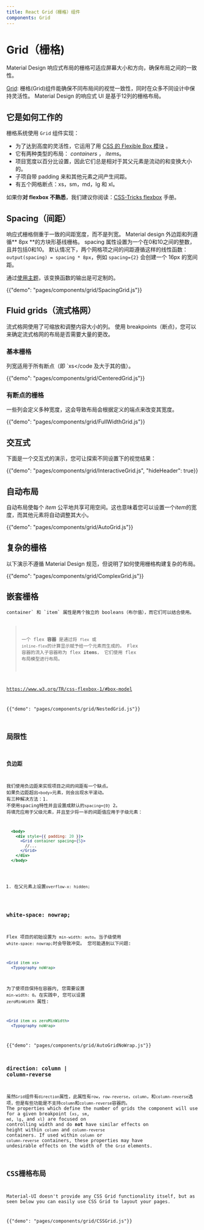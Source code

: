 ```yaml
---
title: React Grid（栅格）组件
components: Grid
---
```


# Grid（栅格)

<p class="description">Material Design 响应式布局的栅格可适应屏幕大小和方向，确保布局之间的一致性。</p>

[Grid](https://material.io/design/layout/responsive-layout-grid.html): 栅格(Grid)组件能确保不同布局间的视觉一致性，同时在众多不同设计中保持灵活性。 Material Design 的响应式 UI 是基于12列的栅格布局。

## 它是如何工作的

栅格系统使用 `Grid` 组件实现：

- 为了达到高度的灵活性，它运用了用 [CSS 的 Flexible Box 模块](https://www.w3.org/TR/css-flexbox-1/) 。
- 它有两种类型的布局： *containers* ， *items*。
- 项目宽度以百分比设置，因此它们总是相对于其父元素是流动的和变换大小的。
- 子项自带 padding 来和其他元素之间产生间距。
- 有五个网格断点：xs，sm，md，lg 和 xl。

如果你**对 flexbox 不熟悉**，我们建议你阅读：[CSS-Tricks flexbox](https://css-tricks.com/snippets/css/a-guide-to-flexbox/) 手册。

## Spacing（间距）

响应式栅格侧重于一致的间距宽度，而不是列宽。 Material design 外边距和列遵循** 8px **的方块形基线栅格。 spacing 属性设置为一个在0和10之间的整数，且并包括0和10。 默认情况下，两个网格项之间的间距遵循这样的线性函数： `output(spacing) = spacing * 8px`，例如 `spacing={2}` 会创建一个 16px 的宽间距。

通过[使用主题](/customization/spacing/)，该变换函数的输出是可定制的。

{{"demo": "pages/components/grid/SpacingGrid.js"}}

## Fluid grids（流式格网）

流式格网使用了可缩放和调整内容大小的列。 使用 breakpoints（断点)，您可以来确定流式格网的布局是否需要大量的更改。

### 基本栅格

列宽适用于所有断点（即 `xs</code 及大于其的值）。</p>

<p>{{"demo": "pages/components/grid/CenteredGrid.js"}}</p>

<h3>有断点的栅格</h3>

<p>一些列会定义多种宽度，这会导致布局会根据定义的端点来改变其宽度。</p>

<p>{{"demo": "pages/components/grid/FullWidthGrid.js"}}</p>

<h2>交互式</h2>

<p>下面是一个交互式的演示，您可让探索不同设置下的视觉结果：</p>

<p>{{"demo": "pages/components/grid/InteractiveGrid.js", "hideHeader": true}}</p>

<h2>自动布局</h2>

<p>自动布局使每个 <em>item</em> 公平地共享可用空间。这也意味着您可以设置一个<em>item</em>的宽度，而其他元素将自动调整其大小。</p>

<p>{{"demo": "pages/components/grid/AutoGrid.js"}}</p>

<h2>复杂的栅格</h2>

<p>以下演示不遵循 Material Design 规范，但说明了如何使用栅格构建复杂的布局。</p>

<p>{{"demo": "pages/components/grid/ComplexGrid.js"}}</p>

<h2>嵌套栅格</h2>

<p><code>container` 和 `item` 属性是两个独立的 booleans（布尔值），而它们可以结合使用。

> 一个 flex **容器** 是通过将 `flex` 或 `inline-flex`的计算显示赋予给一个元素而生成的。 Flex 容器的流入子容器称为 flex **items**， 它们使用 flex 布局模型进行布局。

https://www.w3.org/TR/css-flexbox-1/#box-model

{{"demo": "pages/components/grid/NestedGrid.js"}}

## 局限性

### 负边距

我们使用负边距来实现项目之间的间距有一个缺点。 如果负边距超出`<body>`元素，则会出现水平滚动。 有三种解决方法：1. 不使用spacing特性并且设置成默认的`spacing={0}` 2。 将填充应用于父级元素，并且至少将一半的间距值应用于子级元素：

```jsx
  <body>
    <div style={{ padding: 20 }}>
      <Grid container spacing={5}>
        //...
      </Grid>
    </div>
  </body>
```

1. 在父元素上设置`overflow-x: hidden;`

### white-space: nowrap;

Flex 项目的初始设置为 `min-width: auto`。当子级使用 `white-space: nowrap;`时会导致冲突。 您可能遇到以下问题:

```jsx
<Grid item xs>
  <Typography noWrap>
```

为了使项目保持在容器内, 您需要设置 `min-width: 0`。在实践中, 您可以设置 `zeroMinWidth` 属性:

```jsx
<Grid item xs zeroMinWidth>
  <Typography noWrap>
```

{{"demo": "pages/components/grid/AutoGridNoWrap.js"}}

### direction: column | column-reverse

虽然`Grid`组件有`direction`属性，此属性有`row`，`row-reverse`，`column`，和`column-reverse`选项，但是有些功能是不支持`column`和`column-reverse`容器的。 The properties which define the number of grids the component will use for a given breakpoint (`xs`, `sm`, `md`, `lg`, and `xl`) are focused on controlling width and do **not** have similar effects on height within `column` and `column-reverse` containers. If used within `column` or `column-reverse` containers, these properties may have undesirable effects on the width of the `Grid` elements.

## CSS栅格布局

Material-UI doesn't provide any CSS Grid functionality itself, but as seen below you can easily use CSS Grid to layout your pages.

{{"demo": "pages/components/grid/CSSGrid.js"}}